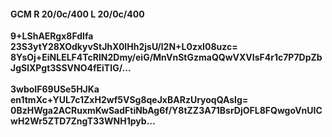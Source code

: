 #### GCM R 20/0c/400 L 20/0c/400
**9+LShAERgx8FdIfa**<br/>**23S3ytY28XOdkyvStJhX0IHh2jsU/l2N+L0zxI08uzc=**<br/>**8YsOj+EiNLELF4TcRlN2Dmy/eiG/MnVnStGzmaQQwVXVIsF4r1c7P7DpZbJgSlXPgt3SSVNO4fEiTIG/...**<br/><br/>
**3wboIF69USe5HJKa**<br/>**en1tmXc+YUL7c1ZxH2wf5VSg8qeJxBARzUryoqQAsIg=**<br/>**0BzHWga2ACRuxmKwSadFtiNbAg6f/Y8tZZ3A71BsrDjOFL8FQwgoVnUICwH2Wr5ZTD7ZngT33WNH1pyb...**